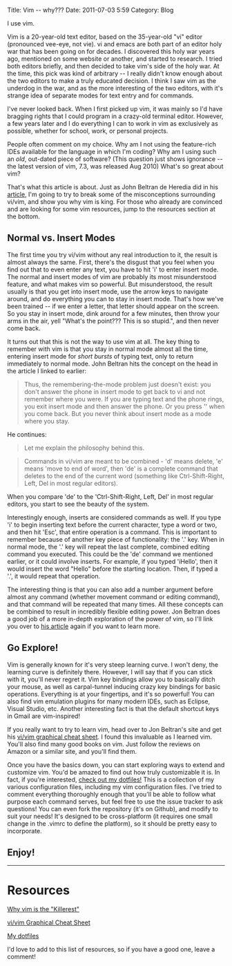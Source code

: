 Title: Vim -- why???
Date: 2011-07-03 5:59
Category: Blog

I use vim.

Vim is a 20-year-old text editor, based on the 35-year-old "vi" editor
(pronounced vee-eye, not vie).  vi and emacs are both part of an editor holy war
that has been going on for decades.  I discovered this holy war years ago,
mentioned on some website or another, and started to research.  I tried both
editors briefly, and then decided to take vim's side of the holy war.  At the
time, this pick was kind of arbitrary -- I really didn't know enough about the
two editors to make a truly educated decision.  I think I saw vim as the
underdog in the war, and as the more interesting of the two editors, with it's
strange idea of separate modes for text entry and for commands.

I've never looked back.  When I first picked up vim, it was mainly so I'd have
bragging rights that I could program in a crazy-old terminal editor.  However, a
few years later and I do everything I can to work in vim as exclusively as
possible, whether for school, work, or personal projects.

People often comment on my choice.  Why am I not using the feature-rich IDEs
available for the language in which I'm coding?  Why am I using such an *old*,
out-dated piece of software?  (This question just shows ignorance -- the latest
version of vim, 7.3, was released Aug 2010)  What's so great about vim?

That's what this article is about.  Just as John Beltran de Heredia did in his
[article][1], I'm going to try to break some of the misconceptions surrounding
vi/vim, and show you why vim is king.  For those who already are convinced and
are looking for some vim resources, jump to the resources section at the bottom.

Normal vs. Insert Modes
-----------------------

The first time you try vi/vim without any real introduction to it, the result is
almost always the same.  First, there's the disgust that you feel when you find
out that to even enter any text, you have to hit 'i' to enter insert mode.  The
normal and insert modes of vim are probably its most misunderstood feature, and
what makes vim so powerful.  But misunderstood, the result usually is that you
get into insert mode, use the arrow keys to navigate around, and do everything
you can to stay in insert mode.  That's how we've been trained -- if we enter a
letter, that letter should appear on the screen.  So you stay in insert mode,
dink around for a few minutes, then throw your arms in the air, yell "What's the
point???  This is so stupid.", and then never come back.

It turns out that this is not the way to use vim at all.  The key thing to
remember with vim is that you stay in normal mode almost all the time, entering
insert mode for _short bursts_ of typing text, only to return immediately to
normal mode.  John Beltran hits the concept on the head in the article I linked
to earlier:

>Thus, the remembering-the-mode problem just doesn't exist: you don't answer the
>phone in insert mode to get back to vi and not remember where you were. If you
>are typing text and the phone rings, you exit insert mode and then answer the
>phone. Or you press '<Esc>' when you come back. But you never think about insert
>mode as a mode where you stay.

He continues:

>Let me explain the philosophy behind this.

>Commands in vi/vim are meant to be combined - 'd' means delete, 'e' means 'move
>to end of word', then 'de' is a complete command that deletes to the end of the
>current word (something like Ctrl-Shift-Right, Left, Del in most regular
>editors).

When you compare 'de' to the 'Ctrl-Shift-Right, Left, Del' in most regular
editors, you start to see the beauty of the system.

Interestingly enough, inserts are considered commands as well.  If you type 'i'
to begin inserting text before the current character, type a word or two, and
then hit 'Esc', that entire operation is a command.  This is important to
remember because of another key piece of functionality:  the '.' key.  When in
normal mode, the '.' key will repeat the last complete, combined editing command
you executed.  This could be the 'de' command we mentioned earlier, or it could
involve inserts.  For example, if you typed 'iHello<Esc>', then it would insert
the word "Hello" before the starting location.  Then, if typed a '.', it would
repeat that operation.

The interesting thing is that you can also add a number argument before almost
any command (whether movement command or editing command), and that command will
be repeated that many times.  All these concepts can be combined to result in
incredibly flexible editing power.  Jon Beltran does a good job of a more
in-depth exploration of the power of vim, so I'll link you over to [his
article][1] again if you want to learn more.

Go Explore!
-----------

Vim is generally known for it's very steep learning curve.  I won't deny, the
learning curve is definitely there.  However, I will say that if you can stick
with it, you'll never regret it.  Vim key bindings allow you to basically ditch
your mouse, as well as carpal-tunnel inducing crazy key bindings for basic
operations.  Everything is at your fingertips, and it's so powerful!  You can
also find vim emulation plugins for many modern IDEs, such as Eclipse, Visual
Studio, etc.  Another interesting fact is that the default shortcut keys in
Gmail are vim-inspired!

If you really want to try to learn vim, head over to Jon Beltran's site and get
his [vi/vim graphical cheat sheet][2].  I found this invaluable as I learned
vim.  You'll also find many good books on vim.  Just follow the reviews on
Amazon or a similar site, and you'll find them.


Once you have the basics down, you can start exploring ways to extend and
customize vim.  You'd be amazed to find out how truly customizable it is.  In
fact, if you're interested, [check out my dotfiles!][3]  This is a collection
of my various configuration files, including my vim configuration files.  I've
tried to comment everything thoroughly enough that you'll be able to follow
what purpose each command serves, but feel free to use the issue tracker to ask
questions!  You can even fork the repository (it's on Github), and modify to
suit your needs!  It's designed to be cross-platform (it requires one small
change in the .vimrc to define the platform), so it should be pretty easy to
incorporate.

Enjoy!
------

--------------------------------------------------------------------------------

Resources
=========

[Why vim is the "Killerest"][1]

[vi/vim Graphical Cheat Sheet][2]

[My dotfiles][3]

I'd love to add to this list of resources, so if you have a good one, leave a
comment!

[1]: http://www.viemu.com/a-why-vi-vim.html  "Why vi/vim?"

[2]:  http://www.viemu.com/a_vi_vim_graphical_cheat_sheet_tutorial.html "vi/vim Graphical Cheat Sheet"

[3]:  http://github.com/crakdmirror/dotfiles "Colton's dotfiles"

